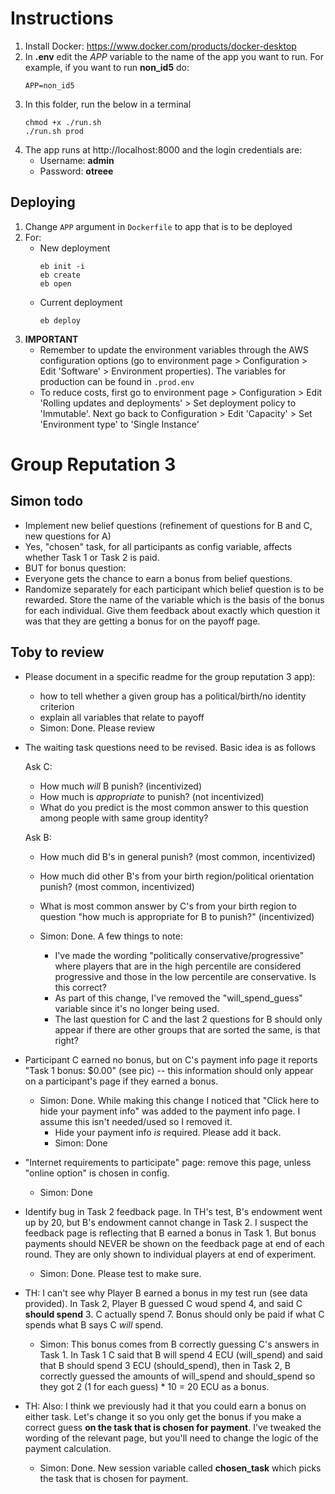 # Instructions

1. Install Docker: https://www.docker.com/products/docker-desktop
1. In **.env** edit the *APP* variable to the name of the app you want to run.
   For example, if you want to run **non_id5** do:
   ```
   APP=non_id5
   ```
1. In this folder, run the below in a terminal
   ```
   chmod +x ./run.sh
   ./run.sh prod
   ```
1. The app runs at http://localhost:8000 and the login credentials are:
	- Username: **admin**
	- Password: **otreee**

## Deploying

1. Change `APP` argument in `Dockerfile` to app that is to be deployed
1. For:
   - New deployment
     ```
     eb init -i
     eb create
     eb open
     ```
   - Current deployment
     ```
     eb deploy
     ```
1. **IMPORTANT**
   - Remember to update the environment variables through the AWS
     configuration options (go to environment page > Configuration > Edit
     'Software' > Environment properties). The variables for production can be
     found in `.prod.env`
   - To reduce costs, first go to environment page > Configuration > Edit
     'Rolling updates and deployments' > Set deployment policy to 'Immutable'.
     Next go back to Configuration > Edit 'Capacity' > Set 'Environment type'
     to 'Single Instance'

# Group Reputation 3

## Simon todo

- Implement new belief questions (refinement of questions for B and C, new questions for A)
- Yes, "chosen" task, for all participants as config variable, affects whether Task 1 or Task 2 is paid.
- BUT for bonus question: 
- Everyone gets the chance to earn a bonus from belief questions.
- Randomize separately for each participant which belief question is to be rewarded. Store the name of the variable which is the basis of the bonus for each individual. Give them feedback about exactly which question it was that they are getting a bonus for on the payoff page.

## Toby to review

- Please document in a specific readme for the group reputation 3 app):
	- how to tell whether a given group has a political/birth/no identity criterion
	- explain all variables that relate to payoff
	- Simon: Done. Please review
- The waiting task questions need to be revised. Basic idea is as follows

	Ask C:

	- How much *will* B punish? (incentivized)
	- How much is *appropriate* to punish? (not incentivized) 
	- What do you predict is the most common answer to this question among people with same group identity?

	
	Ask B: 
	
	- How much did B's in general punish? (most common, incentivized)
	- How much did other B's from your birth region/political orientation punish? (most common, incentivized)
	- What is most common answer by C's from your birth region to question "how much is appropriate for B to punish?" (incentivized)

	- Simon: Done. A few things to note: 
		- I've made the wording "politically conservative/progressive" where players that are in the high percentile are considered progressive and those in the low percentile are conservative. Is this correct? 
		- As part of this change, I've removed the "will_spend_guess" variable since it's no longer being used.
		- The last question for C and the last 2 questions for B should only appear if there are other groups that are sorted the same, is that right?
- Participant C earned no bonus, but on C's payment info page it reports "Task 1 bonus: $0.00" (see pic) -- this information should only appear on a participant's page if they earned a bonus.
    - Simon: Done. While making this change I noticed that "Click here to hide your payment info" was added to the payment info page. I assume this isn't needed/used so I removed it.
    	- Hide your payment info *is* required. Please add it back.
		- Simon: Done
- "Internet requirements to participate" page: remove this page, unless "online option" is chosen in config.
	- Simon: Done
- Identify bug in Task 2 feedback page. In TH's test, B's endowment went up by 20, but B's endowment cannot change in Task 2. I suspect the feedback page is reflecting that B earned a bonus in Task 1. But bonus payments should NEVER be shown on the feedback page at end of each round. They are only shown to individual players at end of experiment.
    - Simon: Done. Please test to make sure.
- TH: I can't see why Player B earned a bonus in my test run (see data provided). In Task 2, Player B guessed C woud spend 4, and said C **should spend** 3. C actually spend 7. Bonus should only be paid if what C spends what B says C *will* spend.
    - Simon: This bonus comes from B correctly guessing C's answers in Task 1. In Task 1 C said that B will spend 4 ECU (will_spend) and said that B should spend 3 ECU (should_spend), then in Task 2, B correctly guessed the amounts of will_spend and should_spend so they got 2 (1 for each guess) * 10 = 20 ECU as a bonus.
- TH: Also: I think we previously had it that you could earn a bonus on either task. Let's change it so you only get the bonus if you make a correct guess **on the task that is chosen for payment**. I've tweaked the wording of the relevant page, but you'll need to change the logic of the payment calculation.
    - Simon: Done. New session variable called **chosen_task** which picks the task that is chosen for payment.
